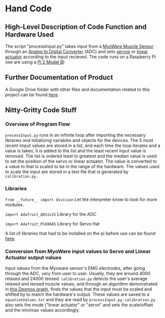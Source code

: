 # Hand Code

## High-Level Description of Code Function and Hardware Used

The script "processInput.py" takes input from a [MyoWare Muscle Sensor](https://www.adafruit.com/product/2699) through an [Analog to Digital Converter](https://www.adafruit.com/product/1085) (ADC) and sets [servos](https://www.sparkfun.com/products/9065) or [linear actuator](https://www.actuonix.com/PQ12-Micro-Linear-Actuators-s/1825.htm) according to the input recieved. The code runs on a Raspberry Pi (we are using a [Pi 2 Model B](https://www.raspberrypi.org/products/raspberry-pi-2-model-b/))

## Further Documentation of Product
A Google Drive folder with other files and documentation related to this project can be found [here](https://drive.google.com/drive/folders/1VT-4qArstgZ3Q0G-g8ntJExyWKhu-G3v?usp=sharing).

## Nitty-Gritty Code Stuff

### Overview of Program Flow

`processInput.py` runs in an infinite loop after importing the necessary libraries and initializing variables and objects for the devices. The 5 most recent imput values are stored in a list, and each time the loop iterates and a value is taken, it is added to the list and the least recent input value is removed. The list is ordered least to greatest and the median value is used to set the position of the servo or linear actuator. The value is converted to a value to that is scaled to be in the range of the hardware. The values used to scale the input are stored in a text file that is generated by `calibration.py.`

### Libraries
`from __future__ import division`
Let the interpreter know to look for more modules.

`import Adafruit_ADS1x15`
Library for the ADC

`import Adafruit_PCA9685`
Library for Servo Hat

A list of libraries that had to be installed on the pi before use can be found [here](https://docs.google.com/document/d/1wVpSVv_SawRpC-WruQutOTwtWMYNuBGmzVt4C7Bn6ZA/edit?usp=sharing).

### Conversion from MyoWare input values to Servo and Linear Actuator output values

Input values from the Myoware sensor's EMG electrodes, after going through the ADC, vary from user to user. Usually, they are around 4000 relaxed and 24000 tensed. `calibration.py` detects the user's average relaxed and tensed muscle values, and through an algorithm demonstrated in [this Desmos graph](https://www.desmos.com/calculator/yhzczkmnw8), finds the values that the input must be scaled and shifted by to match the hardware's output. These values are saved to a `equationValues.txt` and they are read by `processInput.py`. `calibration.py` also sets the mode ("linear actuator" or "servo" and sets the scale/offset and the min/max values accordingly.
